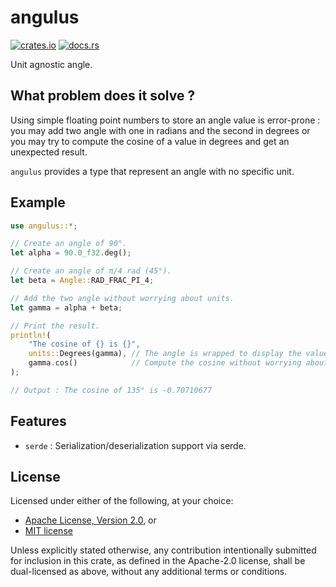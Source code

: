 # angulus

[![crates.io](https://img.shields.io/crates/v/angulus)](https://crates.io/crates/angulus)
[![docs.rs](https://docs.rs/angulus/badge.svg)](https://docs.rs/angulus)

Unit agnostic angle.

## What problem does it solve ?

Using simple floating point numbers to store an angle value is error-prone : you may add two angle with one in radians and the second in degrees or you may try to compute the cosine of a value in degrees and get an unexpected result.

`angulus` provides a type that represent an angle with no specific unit.

## Example

```rust
use angulus::*;

// Create an angle of 90°.
let alpha = 90.0_f32.deg();

// Create an angle of π/4 rad (45°).
let beta = Angle::RAD_FRAC_PI_4;

// Add the two angle without worrying about units.
let gamma = alpha + beta;

// Print the result.
println!(
    "The cosine of {} is {}",
    units::Degrees(gamma), // The angle is wrapped to display the value in degrees.
    gamma.cos()            // Compute the cosine without worrying about units.
);

// Output : The cosine of 135° is -0.70710677
```

## Features

- `serde` : Serialization/deserialization support via serde.

## License

Licensed under either of the following, at your choice:

- [Apache License, Version 2.0](https://github.com/tguichaoua/angulus/blob/main/LICENSE-APACHE), or
- [MIT license](https://github.com/tguichaoua/angulus/blob/main/LICENSE-MIT)

Unless explicitly stated otherwise, any contribution intentionally submitted
for inclusion in this crate, as defined in the Apache-2.0 license, shall
be dual-licensed as above, without any additional terms or conditions.
